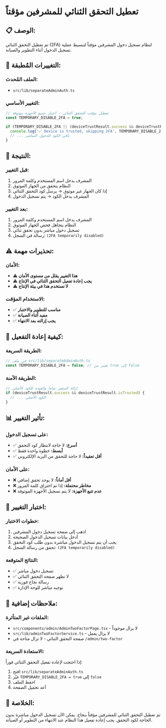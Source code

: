 # تعطيل التحقق الثنائي للمشرفين مؤقتاً

## 📋 **الوصف:**
تم تعطيل التحقق الثنائي (2FA) لنظام تسجيل دخول المشرفين مؤقتاً لتبسيط عملية تسجيل الدخول أثناء التطوير والصيانة.

## 🔧 **التغييرات المُطبقة:**

### **الملف المُحدث:**
- `src/lib/separateAdminAuth.ts`

### **التغيير الأساسي:**
```typescript
// تعطيل مؤقت للتحقق الثنائي - اعتبار جميع الأجهزة موثوقة
const TEMPORARY_DISABLE_2FA = true;

if (TEMPORARY_DISABLE_2FA || (deviceTrustResult.success && deviceTrustResult.isTrusted)) {
  console.log('✅ Device is trusted, skipping 2FA', TEMPORARY_DISABLE_2FA ? '(2FA temporarily disabled)' : '');
  // ... باقي الكود للدخول المباشر
}
```

## 🎯 **النتيجة:**

### **قبل التغيير:**
1. المشرف يدخل اسم المستخدم وكلمة المرور
2. النظام يتحقق من الجهاز الموثوق
3. إذا كان الجهاز غير موثوق → يرسل كود التحقق الثنائي
4. المشرف يدخل الكود → يتم تسجيل الدخول

### **بعد التغيير:**
1. المشرف يدخل اسم المستخدم وكلمة المرور
2. النظام يتجاهل فحص الجهاز الموثوق
3. تسجيل دخول مباشر بدون تحقق ثنائي
4. رسالة في السجل: `(2FA temporarily disabled)`

## ⚠️ **تحذيرات مهمة:**

### **الأمان:**
- ⚠️ **هذا التغيير يقلل من مستوى الأمان**
- ⚠️ **يجب إعادة تفعيل التحقق الثنائي في الإنتاج**
- ⚠️ **لا تستخدم هذا في بيئة الإنتاج**

### **الاستخدام المؤقت:**
- ✅ **مناسب للتطوير والاختبار**
- ✅ **مفيد أثناء الصيانة**
- ✅ **يجب إزالته بعد الانتهاء**

## 🔄 **كيفية إعادة التفعيل:**

### **الطريقة السريعة:**
```typescript
// في ملف src/lib/separateAdminAuth.ts
const TEMPORARY_DISABLE_2FA = false; // تغيير من true إلى false
```

### **الطريقة الآمنة:**
```typescript
// إزالة المتغير تماماً والعودة للكود الأصلي
if (deviceTrustResult.success && deviceTrustResult.isTrusted) {
  // ... الكود الأصلي
}
```

## 📊 **تأثير التغيير:**

### **على تسجيل الدخول:**
- ✅ **أسرع:** لا حاجة لانتظار كود التحقق
- ✅ **أبسط:** خطوة واحدة فقط
- ✅ **أقل تعقيداً:** لا حاجة للتحقق من البريد الإلكتروني

### **على الأمان:**
- ❌ **أقل أماناً:** لا يوجد تحقق إضافي
- ❌ **مخاطر محتملة:** إذا تم اختراق كلمة المرور
- ❌ **عدم تتبع الأجهزة:** لا يتم تسجيل الأجهزة الموثوقة

## 🧪 **اختبار التغيير:**

### **خطوات الاختبار:**
1. اذهب إلى صفحة تسجيل دخول المشرفين
2. أدخل بيانات تسجيل الدخول الصحيحة
3. يجب أن يتم تسجيل الدخول مباشرة بدون طلب كود التحقق
4. تحقق من رسالة السجل: `(2FA temporarily disabled)`

### **النتائج المتوقعة:**
- ✅ تسجيل دخول مباشر
- ✅ لا تظهر صفحة التحقق الثنائي
- ✅ رسالة نجاح فورية
- ✅ توجيه مباشر للوحة الإدارة

## 📝 **ملاحظات إضافية:**

### **الملفات غير المتأثرة:**
- `src/components/admin/AdminTwoFactorPage.tsx` - لا يزال موجوداً
- `src/lib/adminTwoFactorService.ts` - لا يزال يعمل
- صفحة التحقق الثنائي - لا تزال متاحة في `/admin/two-factor`

### **الاستعادة السريعة:**
إذا احتجت لإعادة تفعيل التحقق الثنائي فوراً:
1. افتح `src/lib/separateAdminAuth.ts`
2. غيّر `TEMPORARY_DISABLE_2FA = true` إلى `false`
3. احفظ الملف
4. أعد تحميل الصفحة

## 🚀 **الخلاصة:**
تم تعطيل التحقق الثنائي للمشرفين مؤقتاً بنجاح. يمكن الآن تسجيل الدخول مباشرة بدون الحاجة لكود التحقق. يجب إعادة تفعيل هذا النظام عند الانتهاء من التطوير أو الصيانة.





